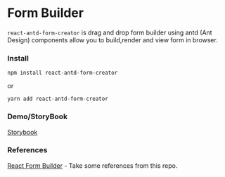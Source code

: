 # Form Builder

`react-antd-form-creator` is drag and drop form builder using antd (Ant Design) components allow you to build,render and view form in browser. 

### Install

`npm install react-antd-form-creator`

or 

`yarn add react-antd-form-creator`


### Demo/StoryBook

[Storybook](https://61e44acc430f63003a771dd5-fkcbmsnxwh.chromatic.com/?path=/story/formviewer--render-form)

### References

[React Form Builder](https://github.com/blackjk3/react-form-builder) - Take some references from this repo.






